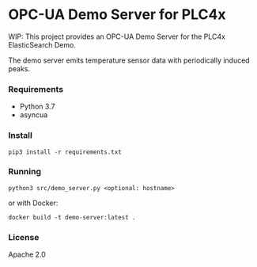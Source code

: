 # OPC-UA Demo Server for PLC4x

WIP: This project provides an OPC-UA Demo Server for the PLC4x ElasticSearch Demo.

The demo server emits temperature sensor data with periodically induced peaks.

### Requirements

- Python 3.7
- asyncua

### Install

    pip3 install -r requirements.txt

### Running
    
    python3 src/demo_server.py <optional: hostname>

or with Docker:

    docker build -t demo-server:latest .

### License

Apache 2.0
 